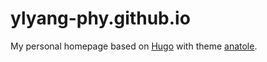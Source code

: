# ylyang-phy.github.io

My personal homepage based on [Hugo](https://gohugo.io/) with theme [anatole](https://github.com/lxndrblz/anatole).
